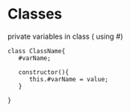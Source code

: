 # Classes


private variables in class  ( using #)
```
class ClassName{
   #varName;

   constructor(){
      this.#varName = value;
   }

}
```